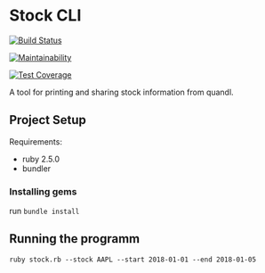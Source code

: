 # Stock CLI

[![Build Status](https://travis-ci.org/jethroo/stock-cli.svg?branch=master)](https://travis-ci.org/jethroo/stock-cli)

[![Maintainability](https://api.codeclimate.com/v1/badges/88a6fe9ca1b61826a527/maintainability)](https://codeclimate.com/github/jethroo/stock-cli/maintainability)

[![Test Coverage](https://api.codeclimate.com/v1/badges/88a6fe9ca1b61826a527/test_coverage)](https://codeclimate.com/github/jethroo/stock-cli/test_coverage)

A tool for printing and sharing stock information from quandl.

## Project Setup 

Requirements:
 * ruby 2.5.0
 * bundler

### Installing gems

run ```bundle install```

## Running the programm

```
ruby stock.rb --stock AAPL --start 2018-01-01 --end 2018-01-05
```
